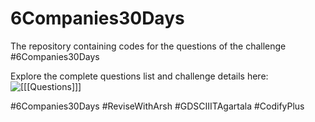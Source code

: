 # 6Companies30Days
The repository containing codes for the questions of the challenge #6Companies30Days

Explore the complete questions list and challenge details here: ![[[[Questions]]]](go.ansh.live/go/v) 

#6Companies30Days
#ReviseWithArsh
#GDSCIIITAgartala
#CodifyPlus
